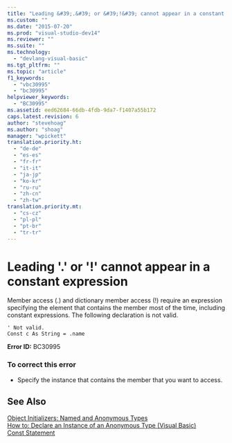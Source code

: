 ```yaml
---
title: "Leading &#39;.&#39; or &#39;!&#39; cannot appear in a constant expression"
ms.custom: ""
ms.date: "2015-07-20"
ms.prod: "visual-studio-dev14"
ms.reviewer: ""
ms.suite: ""
ms.technology: 
  - "devlang-visual-basic"
ms.tgt_pltfrm: ""
ms.topic: "article"
f1_keywords: 
  - "vbc30995"
  - "bc30995"
helpviewer_keywords: 
  - "BC30995"
ms.assetid: eed62684-66db-4fdb-9da7-f1407a55b172
caps.latest.revision: 6
author: "stevehoag"
ms.author: "shoag"
manager: "wpickett"
translation.priority.ht: 
  - "de-de"
  - "es-es"
  - "fr-fr"
  - "it-it"
  - "ja-jp"
  - "ko-kr"
  - "ru-ru"
  - "zh-cn"
  - "zh-tw"
translation.priority.mt: 
  - "cs-cz"
  - "pl-pl"
  - "pt-br"
  - "tr-tr"
---
```

# Leading &#39;.&#39; or &#39;!&#39; cannot appear in a constant expression
Member access (.) and dictionary member access (!) require an expression specifying the element that contains the member most of the time, including constant expressions. The following declaration is not valid.  
  
```  
' Not valid.  
Const c As String = .name  
```  
  
 **Error ID:** BC30995  
  
### To correct this error  
  
-   Specify the instance that contains the member that you want to access.  
  
## See Also  
 [Object Initializers: Named and Anonymous Types](../../visual-basic/programming-guide/language-features/objects-and-classes/object-initializers-named-and-anonymous-types.md)   
 [How to: Declare an Instance of an Anonymous Type (Visual Basic)](http://msdn.microsoft.com/en-us/119f616c-9bcd-4731-ac00-4285be5959f7)   
 [Const Statement](../../visual-basic/language-reference/statements/const-statement.md)